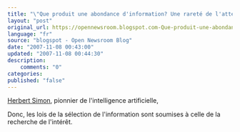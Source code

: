 ```yaml
---
title: "\"Que produit une abondance d'information? Une rareté de l'attention...\""
layout: "post"
original_url: https://opennewsroom.blogspot.com-Que-produit-une-abondance-d-information-Une-raret-de-l-attention.html
language: "fr"
source: "blogspot - Open Newsroom Blog"
date: "2007-11-08 00:43:00"
updated: "2007-11-08 00:44:30"
description: 
    comments: "0"
categories: 
published: "false"
---
```


[Herbert Simon](http://en.wikipedia.org/wiki/Herbert_Simon), pionnier de l'intelligence artificielle,  
  
Donc, les lois de la sélection de l'information sont soumises à celle de la recherche de l'intérêt.
